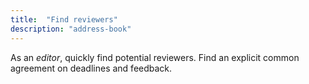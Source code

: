 ```yaml
---
title:  "Find reviewers"
description: "address-book"
---
```

As an _editor_, quickly find potential reviewers. Find an explicit common agreement on deadlines and feedback. 
